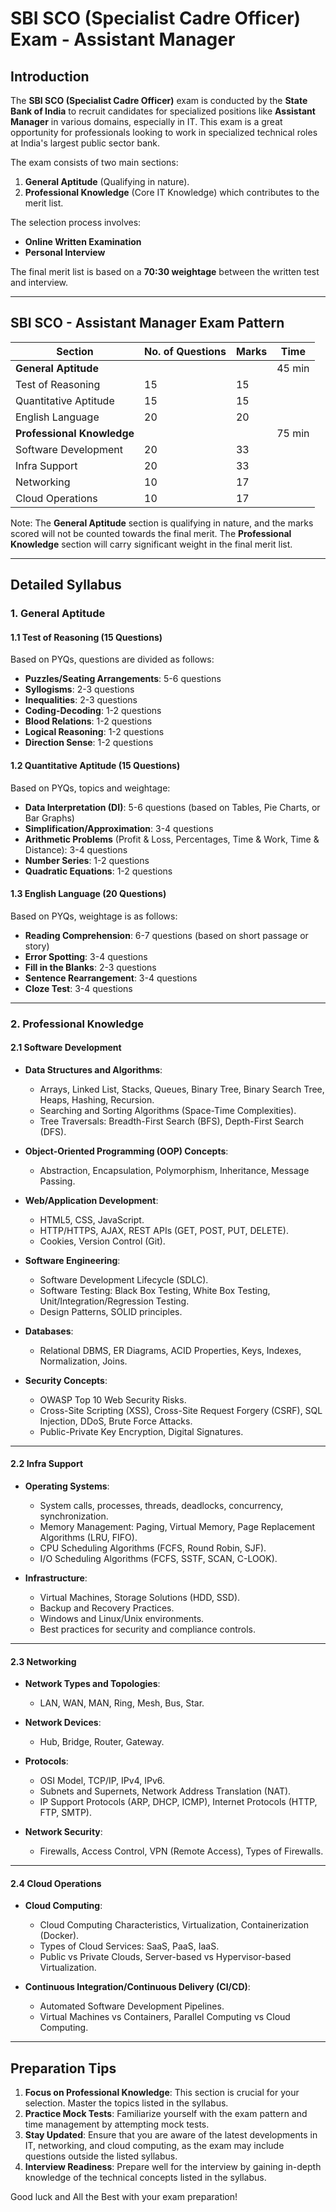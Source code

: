 # SBI SCO (Specialist Cadre Officer) Exam - Assistant Manager

## Introduction

The **SBI SCO (Specialist Cadre Officer)** exam is conducted by the **State Bank of India** to recruit candidates for specialized positions like **Assistant Manager** in various domains, especially in IT. This exam is a great opportunity for professionals looking to work in specialized technical roles at India's largest public sector bank.

The exam consists of two main sections:
1. **General Aptitude** (Qualifying in nature).
2. **Professional Knowledge** (Core IT Knowledge) which contributes to the merit list.

The selection process involves:
- **Online Written Examination**
- **Personal Interview**

The final merit list is based on a **70:30 weightage** between the written test and interview.

---

## SBI SCO - Assistant Manager Exam Pattern

| Section                   | No. of Questions | Marks  | Time    |
|---------------------------|------------------|--------|---------|
| **General Aptitude**       |                  |        | 45 min  |
| Test of Reasoning          | 15               | 15     |         |
| Quantitative Aptitude      | 15               | 15     |         |
| English Language           | 20               | 20     |         |
| **Professional Knowledge** |                  |        | 75 min  |
| Software Development       | 20               | 33     |         |
| Infra Support              | 20               | 33     |         |
| Networking                 | 10               | 17     |         |
| Cloud Operations           | 10               | 17     |         |

Note: The **General Aptitude** section is qualifying in nature, and the marks scored will not be counted towards the final merit. The **Professional Knowledge** section will carry significant weight in the final merit list.

---

## Detailed Syllabus

### 1. **General Aptitude**

#### 1.1 Test of Reasoning (15 Questions)

Based on PYQs, questions are divided as follows:
- **Puzzles/Seating Arrangements**: 5-6 questions
- **Syllogisms**: 2-3 questions
- **Inequalities**: 2-3 questions
- **Coding-Decoding**: 1-2 questions
- **Blood Relations**: 1-2 questions
- **Logical Reasoning**: 1-2 questions
- **Direction Sense**: 1-2 questions

#### 1.2 Quantitative Aptitude (15 Questions)

Based on PYQs, topics and weightage:
- **Data Interpretation (DI)**: 5-6 questions (based on Tables, Pie Charts, or Bar Graphs)
- **Simplification/Approximation**: 3-4 questions
- **Arithmetic Problems** (Profit & Loss, Percentages, Time & Work, Time & Distance): 3-4 questions
- **Number Series**: 1-2 questions
- **Quadratic Equations**: 1-2 questions

#### 1.3 English Language (20 Questions)

Based on PYQs, weightage is as follows:
- **Reading Comprehension**: 6-7 questions (based on short passage or story)
- **Error Spotting**: 3-4 questions
- **Fill in the Blanks**: 2-3 questions
- **Sentence Rearrangement**: 3-4 questions
- **Cloze Test**: 3-4 questions

---

### 2. **Professional Knowledge**

#### 2.1 Software Development

- **Data Structures and Algorithms**:
  - Arrays, Linked List, Stacks, Queues, Binary Tree, Binary Search Tree, Heaps, Hashing, Recursion.
  - Searching and Sorting Algorithms (Space-Time Complexities).
  - Tree Traversals: Breadth-First Search (BFS), Depth-First Search (DFS).
  
- **Object-Oriented Programming (OOP) Concepts**:
  - Abstraction, Encapsulation, Polymorphism, Inheritance, Message Passing.

- **Web/Application Development**:
  - HTML5, CSS, JavaScript.
  - HTTP/HTTPS, AJAX, REST APIs (GET, POST, PUT, DELETE).
  - Cookies, Version Control (Git).

- **Software Engineering**:
  - Software Development Lifecycle (SDLC).
  - Software Testing: Black Box Testing, White Box Testing, Unit/Integration/Regression Testing.
  - Design Patterns, SOLID principles.

- **Databases**:
  - Relational DBMS, ER Diagrams, ACID Properties, Keys, Indexes, Normalization, Joins.

- **Security Concepts**:
  - OWASP Top 10 Web Security Risks.
  - Cross-Site Scripting (XSS), Cross-Site Request Forgery (CSRF), SQL Injection, DDoS, Brute Force Attacks.
  - Public-Private Key Encryption, Digital Signatures.

---

#### 2.2 Infra Support

- **Operating Systems**:
  - System calls, processes, threads, deadlocks, concurrency, synchronization.
  - Memory Management: Paging, Virtual Memory, Page Replacement Algorithms (LRU, FIFO).
  - CPU Scheduling Algorithms (FCFS, Round Robin, SJF).
  - I/O Scheduling Algorithms (FCFS, SSTF, SCAN, C-LOOK).

- **Infrastructure**:
  - Virtual Machines, Storage Solutions (HDD, SSD).
  - Backup and Recovery Practices.
  - Windows and Linux/Unix environments.
  - Best practices for security and compliance controls.

---

#### 2.3 Networking

- **Network Types and Topologies**:
  - LAN, WAN, MAN, Ring, Mesh, Bus, Star.

- **Network Devices**:
  - Hub, Bridge, Router, Gateway.

- **Protocols**:
  - OSI Model, TCP/IP, IPv4, IPv6.
  - Subnets and Supernets, Network Address Translation (NAT).
  - IP Support Protocols (ARP, DHCP, ICMP), Internet Protocols (HTTP, FTP, SMTP).

- **Network Security**:
  - Firewalls, Access Control, VPN (Remote Access), Types of Firewalls.

---

#### 2.4 Cloud Operations

- **Cloud Computing**:
  - Cloud Computing Characteristics, Virtualization, Containerization (Docker).
  - Types of Cloud Services: SaaS, PaaS, IaaS.
  - Public vs Private Clouds, Server-based vs Hypervisor-based Virtualization.

- **Continuous Integration/Continuous Delivery (CI/CD)**:
  - Automated Software Development Pipelines.
  - Virtual Machines vs Containers, Parallel Computing vs Cloud Computing.

---

## Preparation Tips

1. **Focus on Professional Knowledge**: This section is crucial for your selection. Master the topics listed in the syllabus.
2. **Practice Mock Tests**: Familiarize yourself with the exam pattern and time management by attempting mock tests.
3. **Stay Updated**: Ensure that you are aware of the latest developments in IT, networking, and cloud computing, as the exam may include questions outside the listed syllabus.
4. **Interview Readiness**: Prepare well for the interview by gaining in-depth knowledge of the technical concepts listed in the syllabus.

Good luck and All the Best with your exam preparation!
```
